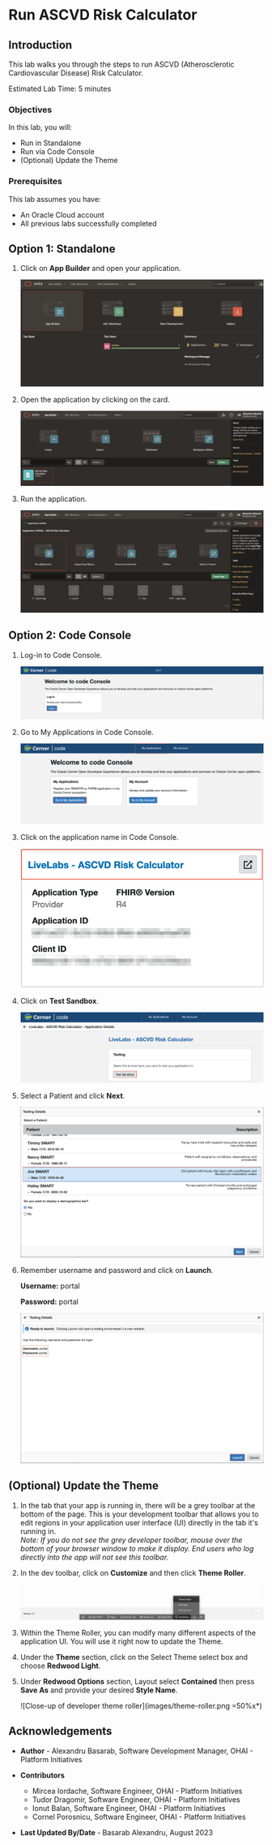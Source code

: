 # Run ASCVD Risk Calculator

## Introduction

This lab walks you through the steps to run ASCVD (Atherosclerotic Cardiovascular Disease) Risk Calculator.

Estimated Lab Time: 5 minutes

### Objectives

In this lab, you will:

* Run in Standalone
* Run via Code Console
* (Optional) Update the Theme

### Prerequisites

This lab assumes you have:

* An Oracle Cloud account
* All previous labs successfully completed

## Option 1: Standalone

1. Click on **App Builder** and open your application.

    ![Navigate to APP Builder](images/app-builder.png)

2. Open the application by clicking on the card.

    ![Open your application](images/open-app.png)

3. Run the application.

    ![Run your application](images/run-the-app.png)

## Option 2: Code Console

1. Log-in to Code Console.

    ![Run your application](images/log-in-code-console.png)

2. Go to My Applications in Code Console.

    ![Code console my applications](images/code-console-apps.png)

3. Click on the application name in Code Console.

    ![Open code console application](images/open-code-console-app.png)

4. Click on **Test Sandbox**.

    ![Test in sandbox](images/test-in-sandbox.png)

5. Select a Patient and click **Next**.

    ![Select patient and click next](images/select-patient.png)

6. Remember username and password and click on **Launch**.

    **Username:** portal

    **Password:** portal

    ![Launch the application](images/launch-app.png)

## (Optional) Update the Theme

1. In the tab that your app is running in, there will be a grey toolbar at the bottom of the page. This is your development toolbar that allows you to edit regions in your application user interface (UI) directly in the tab it's running in.  
*Note: If you do not see the grey developer toolbar, mouse over the bottom of your browser window to make it display. End users who log directly into the app will not see this toolbar.*

2. In the dev toolbar, click on **Customize** and then click **Theme Roller**.

    ![Close-up of developer toolbar in runtime application with the Customize menu open](images/dev-toolbar.png " ")

3. Within the Theme Roller, you can modify many different aspects of the application UI. You will use it right now to update the Theme.

4. Under the **Theme** section, click on the Select Theme select box and choose **Redwood Light**.

5. Under **Redwood Options** section, Layout select **Contained** then press **Save As** and provide your desired **Style Name**.

    ![Close-up of developer theme roller](images/theme-roller.png =50%x*)

## Acknowledgements

* **Author** - Alexandru Basarab, Software Development Manager, OHAI - Platform Initiatives

* **Contributors**
    * Mircea Iordache, Software Engineer, OHAI - Platform Initiatives
    * Tudor Dragomir, Software Engineer, OHAI - Platform Initiatives
    * Ionut Balan, Software Engineer, OHAI - Platform Initiatives
    * Cornel Porosnicu, Software Engineer, OHAI - Platform Initiatives

* **Last Updated By/Date** - Basarab Alexandru, August 2023
